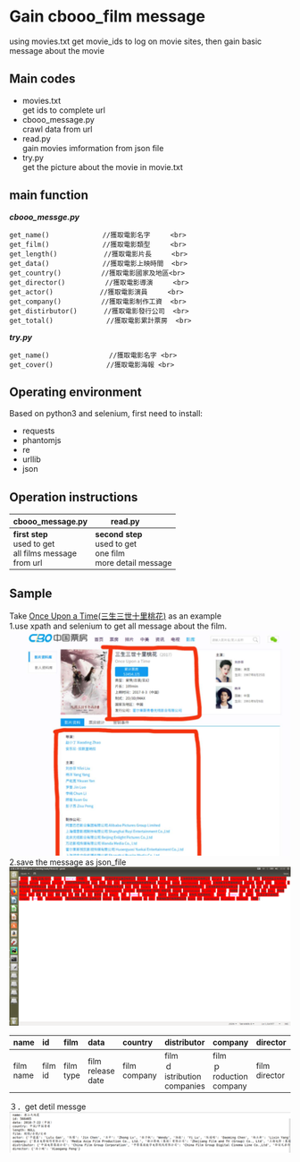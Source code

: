 # Gain cbooo_film message
using movies.txt get movie_ids to log on movie sites, then gain basic message about the movie
## Main codes
* movies.txt <br>
get ids to complete url <br>
* cbooo_message.py <br>
crawl data from url <br>
* read.py <br>
gain movies imformation from json file <br>
* try.py <br>
get the picture about the movie in movie.txt
## main function
***cbooo_messge.py*** 

    get_name()　　　　　　　　//獲取電影名字     <br>
    get_film()　　　　　　　　//獲取電影類型     <br>
    get_length()　　　　　　　//獲取電影片長     <br>
    get_data()　　　　　　　　//獲取電影上映時間  <br>
    get_country()　　　　　　//獲取電影國家及地區<br>
    get_director()　　　　　　//獲取電影導演     <br>
    get_actor()　　　　　　　//獲取電影演員     <br>
    get_company()　　　　　　//獲取電影制作工資  <br>
    get_distirbutor()　　　　//獲取電影發行公司  <br>
    get_total()　　　　　　　　//獲取電影累計票房  <br>
***try.py***

    get_name()　　　　　　　　　//獲取電影名字 <br>
    get_cover()　　　　　　　　//獲取電影海報 <br>
## Operating environment
Based on python3 and selenium, first need to install:
* requests
* phantomjs
* re
* urllib
* json
## Operation instructions
|cbooo_message.py|　　read.py |
|:---|:---|
|**first step** <br> used to get <br> all films message <br> from url|**second step** <br> used to get <br> one film <br> more detail message|
## Sample
Take [Once Upon a Time(三生三世十里桃花)](http://www.cbooo.cn/m/629924) as an example <br>
1.use xpath and selenium to get all message about the film. <br>
![sample1](https://github.com/GuaTing/chinese-movie/blob/master/sample1.jpeg) <br>
2.save the message as json_file <br>
![sample2](https://github.com/GuaTing/chinese-movie/blob/master/sample2.png) <br>

|name|id|film|data|country|distributor|company|director|actor|total|length|
|:---|:---|:---|:---|:---|:---|:---|:---|:---|:---|:---|
|film name|film id|film type|film <br> release date|film company|film <br> ｄistribution companies|film <br> ｐroduction company|film director|film <br> main actor|film total <br> box office|film ｌｅｎｇｔｈ| <br>

３．get detil messge
![sample3](https://github.com/GuaTing/chinese-movie/blob/master/sample3.png)
